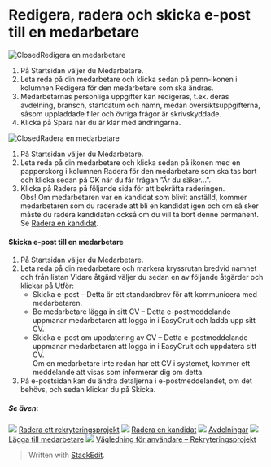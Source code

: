 # Redigera, radera och skicka e-post till en medarbetare

![Closed](../Skins/Default/Stylesheets/Images/transparent.gif)Redigera en medarbetare

1.  På  Startsidan  väljer du  Medarbetare.
2.  Leta reda på din medarbetare och klicka sedan på penn-ikonen i kolumnen  Redigera  för den medarbetare som ska ändras.
3.  Medarbetarnas  personliga uppgifter  kan redigeras, t.ex. deras avdelning, bransch, startdatum och namn, medan översiktsuppgifterna, såsom uppladdade filer och övriga frågor är skrivskyddade.
4.  Klicka på  Spara  när du är klar med ändringarna.

![Closed](../Skins/Default/Stylesheets/Images/transparent.gif)Radera en medarbetare

1.  På  Startsidan  väljer du  Medarbetare.
2.  Leta reda på din medarbetare och klicka sedan på ikonen med en papperskorg i kolumnen  Radera  för den medarbetare som ska tas bort och klicka sedan på  OK  när du får frågan ”Är du säker...”.
3.  Klicka på  Radera  på följande sida för att bekräfta raderingen.  
    Obs! Om medarbetaren var en kandidat som blivit anställd, kommer  medarbetaren  som du raderade att bli en  kandidat  igen och om så sker måste du radera  kandidaten  också om du vill ta bort denne permanent. Se  [Radera en kandidat](deleting_an_applicant.htm).

#### Skicka e-post till en medarbetare

1.  På  Startsidan  väljer du  Medarbetare.
2.  Leta reda på din medarbetare och markera kryssrutan bredvid namnet och från listan  Vidare åtgärd  väljer du sedan en av följande åtgärder och klickar på  Utför:
    -   Skicka e-post  – Detta är ett standardbrev för att kommunicera med medarbetaren.
    -   Be medarbetare lägga in sitt CV  – Detta e-postmeddelande uppmanar medarbetaren att logga in i EasyCruit och ladda upp sitt CV.
    -   Skicka e-post om uppdatering av CV  – Detta e-postmeddelande uppmanar medarbetaren att logga in i EasyCruit och uppdatera sitt CV.  
        Om en medarbetare inte redan har ett CV i systemet, kommer ett meddelande att visas som informerar dig om detta.
3.  På e-postsidan kan du ändra detaljerna i e-postmeddelandet, om det behövs, och sedan klickar du på  Skicka.

##### Se även:

![](../Resources/Images/icon-document-link.png)  [Radera ett rekryteringsprojekt](deleting_a_vacancy.htm)
![](../Resources/Images/icon-document-link.png)  [Radera en kandidat](deleting_an_applicant.htm)
![](../Resources/Images/icon-document-link.png)  [Avdelningar](departments.htm)
![](../Resources/Images/icon-document-link.png)  [Lägga till medarbetare](adding_employees.htm)
![](../Resources/Images/icon-document-link.png)  [Vägledning för användare – Rekryteringsprojekt](guide_for_users_vacancies.htm)


> Written with [StackEdit](https://stackedit.io/).
<!--stackedit_data:
eyJoaXN0b3J5IjpbLTE5MDA4NzE2NjZdfQ==
-->